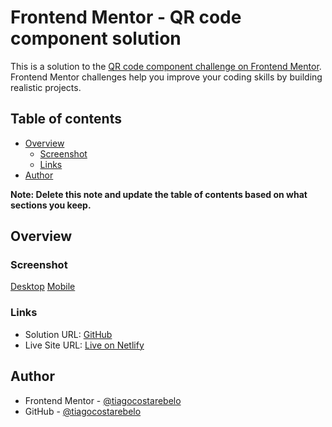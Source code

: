 # Frontend Mentor - QR code component solution

This is a solution to the [QR code component challenge on Frontend Mentor](https://www.frontendmentor.io/challenges/qr-code-component-iux_sIO_H). Frontend Mentor challenges help you improve your coding skills by building realistic projects. 

## Table of contents

- [Overview](#overview)
  - [Screenshot](#screenshot)
  - [Links](#links)
- [Author](#author)

**Note: Delete this note and update the table of contents based on what sections you keep.**

## Overview

### Screenshot

[Desktop](./images/Screenshots/QR_Code-Desktop.png)
[Mobile](./images/Screenshots/QR_Code-Mobile.png)

### Links

- Solution URL: [GitHub](https://github.com/tiagocostarebelo/frontendmentor/tree/main/08.qr-code-component-main)
- Live Site URL: [Live on Netlify](https://euphonious-cobbler-5a145a.netlify.app/)


## Author

- Frontend Mentor - [@tiagocostarebelo](https://www.frontendmentor.io/profile/tiagocostarebelo)
- GitHub - [@tiagocostarebelo](https://www.github.com/tiagocostarebelo)

